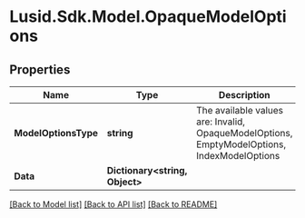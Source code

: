 # Lusid.Sdk.Model.OpaqueModelOptions

## Properties

Name | Type | Description | Notes
------------ | ------------- | ------------- | -------------
**ModelOptionsType** | **string** | The available values are: Invalid, OpaqueModelOptions, EmptyModelOptions, IndexModelOptions | 
**Data** | **Dictionary&lt;string, Object&gt;** |  | 

[[Back to Model list]](../README.md#documentation-for-models) [[Back to API list]](../README.md#documentation-for-api-endpoints) [[Back to README]](../README.md)


